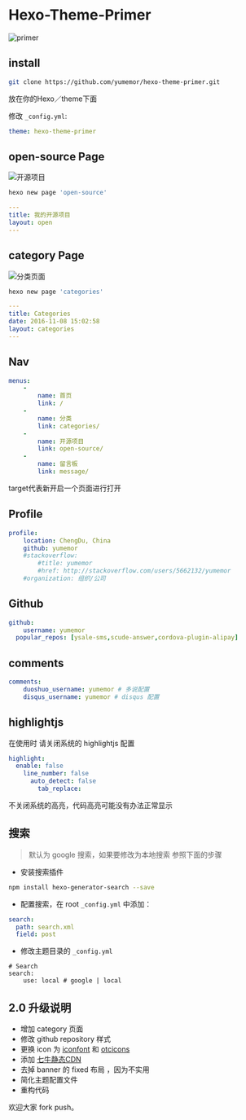 # Hexo-Theme-Primer

![primer](http://oct8d1mqf.bkt.clouddn.com/2016-11-08-5368F973-375A-4871-A7BE-0112F303F884.png)

## install

``` bash
git clone https://github.com/yumemor/hexo-theme-primer.git
```

放在你的Hexo／theme下面

修改 `_config.yml`:

``` yaml
theme: hexo-theme-primer
```

## open-source Page

![开源项目](http://oct8d1mqf.bkt.clouddn.com/2016-11-08-20%3A18%3A55.jpg)

``` bash
hexo new page 'open-source'
```

``` yaml
---
title: 我的开源项目
layout: open
---

```

## category Page

![分类页面](http://oct8d1mqf.bkt.clouddn.com/2016-11-08-20%3A20%3A08.jpg)

``` bash
hexo new page 'categories'
```

``` yaml
---
title: Categories
date: 2016-11-08 15:02:58
layout: categories
---
```

## Nav

``` yaml
menus:
	- 
		name: 首页
		link: /
	- 
		name: 分类
		link: categories/
	- 
		name: 开源项目
		link: open-source/
	- 
		name: 留言板
		link: message/
```
target代表新开启一个页面进行打开

## Profile

```yaml
profile:
	location: ChengDu, China
	github: yumemor
	#stackoverflow: 
		#title: yumemor
		#href: http://stackoverflow.com/users/5662132/yumemor
	#organization: 组织/公司
```
## Github
``` yaml
github: 
	username: yumemor
  popular_repos: [ysale-sms,scude-answer,cordova-plugin-alipay]
```

## comments
```yaml
comments:
	duoshuo_username: yumemor # 多说配置
	disqus_username: yumemor # disqus 配置

```
## highlightjs
在使用时 请关闭系统的 highlightjs 配置
``` yaml
highlight:
  enable: false
    line_number: false
      auto_detect: false
        tab_replace:
```
不关闭系统的高亮，代码高亮可能没有办法正常显示

## 搜索

> 默认为 google 搜索，如果要修改为本地搜索 参照下面的步骤

- 安装搜索插件
``` bash
npm install hexo-generator-search --save
```

- 配置搜索，在 root `_config.yml` 中添加：
``` yaml
search:
  path: search.xml
  field: post
```

- 修改主题目录的 `_config.yml`

```
# Search 
search:
    use: local # google | local
```

## 2.0 升级说明

- 增加 category 页面
- 修改 github repository 样式
- 更换 icon 为 [iconfont](http://www.iconfont.cn) 和 [otcicons](https://otcicons.github.com)
- 添加 [七牛静态CDN](https://staticfile.org/)
- 去掉 banner 的 fixed 布局 ，因为不实用
- 简化主题配置文件
- 重构代码

欢迎大家 fork push。


